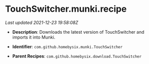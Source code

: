 # TouchSwitcher.munki.recipe

_Last updated 2021-12-23 19:58:08Z_

- **Description**: Downloads the latest version of TouchSwitcher and imports it into Munki.

- **Identifier**: `com.github.homebysix.munki.TouchSwitcher`

- **Parent Recipes**: `com.github.homebysix.download.TouchSwitcher`